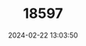 ---
title: "18597"
category: "Pseudoryx nghetinhensis"
draft: false
date: 2024-02-22 13:03:50
languages:
  French: ["Saola"]
  English: ["Saola"]
---